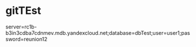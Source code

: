# gitTEst
server=rc1b-b3in3cdba7cdnmev.mdb.yandexcloud.net;database=dbTest;user=user1;password=reunion12
